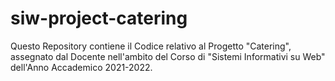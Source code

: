 # siw-project-catering
Questo Repository contiene il Codice relativo al Progetto "Catering", assegnato dal Docente nell'ambito del Corso di "Sistemi Informativi su Web" dell'Anno Accademico 2021-2022.
